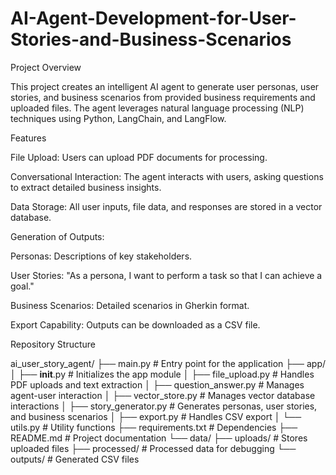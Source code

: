 # AI-Agent-Development-for-User-Stories-and-Business-Scenarios

Project Overview

This project creates an intelligent AI agent to generate user personas, user stories, and business scenarios from provided business requirements and uploaded files. The agent leverages natural language processing (NLP) techniques using Python, LangChain, and LangFlow.

Features

File Upload: Users can upload PDF documents for processing.

Conversational Interaction: The agent interacts with users, asking questions to extract detailed business insights.

Data Storage: All user inputs, file data, and responses are stored in a vector database.

Generation of Outputs:

Personas: Descriptions of key stakeholders.

User Stories: "As a persona, I want to perform a task so that I can achieve a goal."

Business Scenarios: Detailed scenarios in Gherkin format.

Export Capability: Outputs can be downloaded as a CSV file.


Repository Structure

ai_user_story_agent/
├── main.py                  # Entry point for the application
├── app/
│   ├── __init__.py          # Initializes the app module
│   ├── file_upload.py       # Handles PDF uploads and text extraction
│   ├── question_answer.py   # Manages agent-user interaction
│   ├── vector_store.py      # Manages vector database interactions
│   ├── story_generator.py   # Generates personas, user stories, and business scenarios
│   ├── export.py            # Handles CSV export
│   └── utils.py             # Utility functions
├── requirements.txt         # Dependencies
├── README.md                # Project documentation
└── data/
    ├── uploads/             # Stores uploaded files
    ├── processed/           # Processed data for debugging
    └── outputs/             # Generated CSV files
